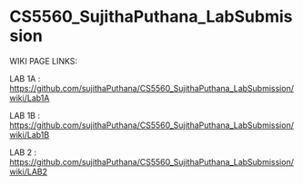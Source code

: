 # CS5560_SujithaPuthana_LabSubmission

WIKI PAGE LINKS:

LAB 1A : https://github.com/sujithaPuthana/CS5560_SujithaPuthana_LabSubmission/wiki/Lab1A

LAB 1B : https://github.com/sujithaPuthana/CS5560_SujithaPuthana_LabSubmission/wiki/Lab1B

LAB 2 : https://github.com/sujithaPuthana/CS5560_SujithaPuthana_LabSubmission/wiki/LAB2
